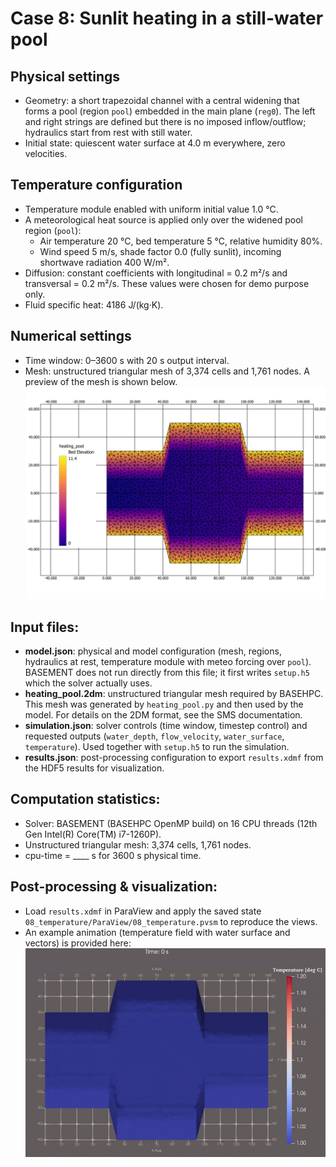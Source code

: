# Case 8: Sunlit heating in a still-water pool

## Physical settings
- Geometry: a short trapezoidal channel with a central widening that forms a pool (region `pool`) embedded in the main plane (`reg0`). The left and right strings are defined but there is no imposed inflow/outflow; hydraulics start from rest with still water.
- Initial state: quiescent water surface at 4.0 m everywhere, zero velocities.

## Temperature configuration
- Temperature module enabled with uniform initial value 1.0 °C.
- A meteorological heat source is applied only over the widened pool region (`pool`):
  - Air temperature 20 °C, bed temperature 5 °C, relative humidity 80%.
  - Wind speed 5 m/s, shade factor 0.0 (fully sunlit), incoming shortwave radiation 400 W/m².
- Diffusion: constant coefficients with longitudinal = 0.2 m²/s and transversal = 0.2 m²/s. These values were chosen for demo purpose only.
- Fluid specific heat: 4186 J/(kg·K).

## Numerical settings
- Time window: 0–3600 s with 20 s output interval.
- Mesh: unstructured triangular mesh of 3,374 cells and 1,761 nodes. A preview of the mesh is shown below.
  ![Meshing](/08_temperature/QGIS/Meshing.jpg)

## Input files:
- **model.json**: physical and model configuration (mesh, regions, hydraulics at rest, temperature module with meteo forcing over `pool`). BASEMENT does not run directly from this file; it first writes `setup.h5` which the solver actually uses.
- **heating_pool.2dm**: unstructured triangular mesh required by BASEHPC. This mesh was generated by `heating_pool.py` and then used by the model. For details on the 2DM format, see the SMS documentation.
- **simulation.json**: solver controls (time window, timestep control) and requested outputs (`water_depth`, `flow_velocity`, `water_surface`, `temperature`). Used together with `setup.h5` to run the simulation.
- **results.json**: post-processing configuration to export `results.xdmf` from the HDF5 results for visualization.

## Computation statistics:
- Solver: BASEMENT (BASEHPC OpenMP build) on 16 CPU threads (12th Gen Intel(R) Core(TM) i7-1260P).
- Unstructured triangular mesh: 3,374 cells, 1,761 nodes.
- cpu-time = ____ s for 3600 s physical time.

## Post-processing & visualization:
- Load `results.xdmf` in ParaView and apply the saved state `08_temperature/ParaView/08_temperature.pvsm` to reproduce the views.
- An example animation (temperature field with water surface and vectors) is provided here:
  ![Animation_08_temperature](/08_temperature/ParaView/08_temperature.gif)
